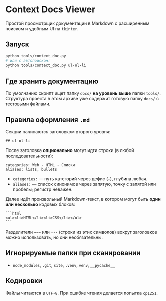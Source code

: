 # Context Docs Viewer

Простой просмотрщик документации в Markdown с расширенным поиском и удобным UI на `tkinter`.

## Запуск

```bash
python tools/context_doc.py
# или с автопоиском:
python tools/context_doc.py ul-ol-li
```

## Где хранить документацию

По умолчанию скрипт ищет папку `docs/` **на уровень выше** папки `tools/`.  
Структура проекта в этом архиве уже содержит готовую папку `docs/` с тестовыми файлами.

## Правила оформления `.md`

Секции начинаются заголовком второго уровня:

```
## ul-ol-li
```

После заголовка **опционально** могут идти строки (в любой последовательности):

```
categories: Web - HTML - Списки
aliases: lists, bullets
```

- `categories:` — путь категорий через дефис (`-`), глубина любая.
- `aliases:` — список синонимов через запятую, точку с запятой или пробелы; регистр неважен.

Далее идёт произвольный Markdown-текст, в котором могут быть **один или несколько** кодовых блоков:

````
```html
<ul><li>HTML</li><li>CSS</li></ul>
```
````

Разделители `===` или `---` (строки из этих символов) вокруг заголовков можно использовать, но они необязательны.

## Игнорируемые папки при сканировании

- `node_modules`, `.git`, `site`, `.venv`, `venv`, `__pycache__`

## Кодировки

Файлы читаются в `UTF-8`. При ошибке чтения делается попытка `cp1251`.
